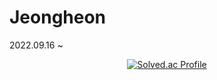 # Jeongheon
2022.09.16 ~
<div align="center">
  
[![Solved.ac Profile](http://mazassumnida.wtf/api/v2/generate_badge?boj=devcami)](https://solved.ac/devcami/)
</div>

